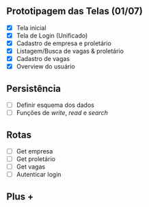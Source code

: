 ## Prototipagem das Telas (01/07)

- [x] Tela inicial
- [x] Tela de Login (Unificado)
- [x] Cadastro de empresa e proletário
- [x] Listagem/Busca de vagas & proletário
- [x] Cadastro de vagas
- [x] Overview do usuário

## Persistência
- [ ] Definir esquema dos dados
- [ ] Funções de _write_, _read_ e _search_

## Rotas
- [ ] Get empresa
- [ ] Get proletário
- [ ] Get vagas
- [ ] Autenticar login

## Plus +
